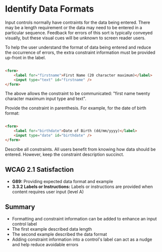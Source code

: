 # Identify Data Formats

Input controls normally have contraints for the data being entered. There may be a length requirement or the data may need to be entered in a particular sequence. Feedback for errors of this sort is typically conveyed visually, but these visual cues will be unknown to screen reader users.


To help the user understand the format of data being entered and reduce the occurrence of errors, the extra constraint information must be provided up-front in the label.

```html

<form>
    <label for="firstname">First Name (20 character maximum)</label>
    <input type="text" id="firstname" />
</form>

```


The above allows the constraint to be communicated: "first name twenty character maximum input type and text".


Provide the constraint in parenthesis. For example, for the date of birth format:

```html

<form>
    <label for="birthdate">Date of Birth (dd/mm/yyyy)</label>
    <input type="date" id="birthdate" />
</form>

```


Describe all constraints. All users benefit from knowing how data should be entered. However, keep the constraint description succinct.


## WCAG 2.1 Satisfaction

- **G89:** Providing expected data format and example
- **3.3.2 Labels or Instructions:** Labels or instructions are provided when content requires user input (level A)


## Summary

- Formatting and constraint information can be added to enhance an input control label
- The first example described data length
- The second example described the data format
- Adding constraint information into a control's label can act as a nudge and help reduce avoidable errors
